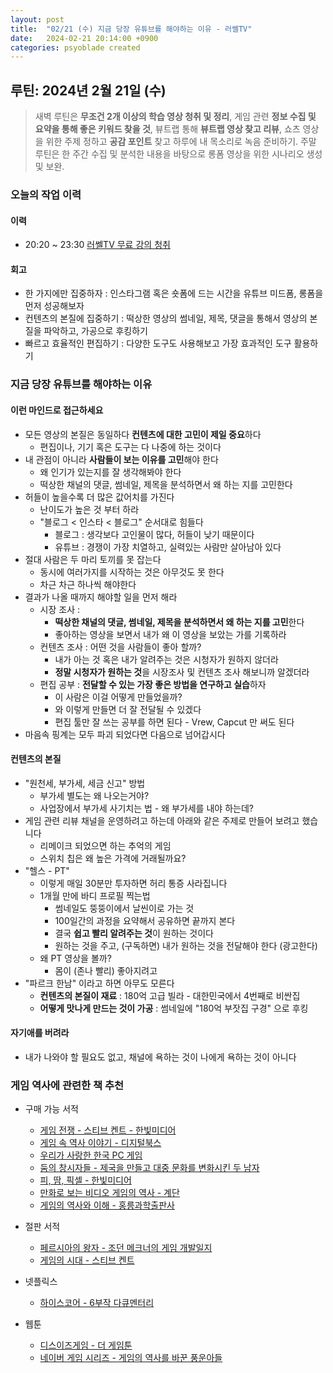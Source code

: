 ```yaml
---
layout: post
title:  "02/21 (수) 지금 당장 유튜브를 해야하는 이유 - 러쎌TV"
date:   2024-02-21 20:14:00 +0900
categories: psyoblade created
---
```


## 루틴: 2024년 2월 21일 (수)

>    새벽 루틴은 **무조건 2개 이상의 학습 영상 청취 및 정리**, 게임 관련 **정보 수집 및 요약을 통해 좋은 키워드 찾을 것**, 뷰트랩 통해 **뷰트랩 영상 찾고 리뷰**, 쇼츠 영상을 위한 주제 정하고 **공감 포인트** 찾고 하루에 내 목소리로 녹음 준비하기. 주말 루틴은 한 주간 수집 및 분석한 내용을 바탕으로 롱폼 영상을 위한 시나리오 생성 및 보완.

### 오늘의 작업 이력

#### 이력

* 20:20 ~ 23:30 [러쎌TV 무료 강의 청취](https://www.youtube.com/watch?v=O-V3fIATNko)

#### 회고

* 한 가지에만 집중하자 : 인스타그램 혹은 숏폼에 드는 시간을 유튜브 미드폼, 롱폼을 먼저 성공해보자
* 컨텐츠의 본질에 집중하기 : 떡상한 영상의 썸네일, 제목, 댓글을 통해서 영상의 본질을 파악하고, 가공으로 후킹하기
* 빠르고 효율적인 편집하기 : 다양한 도구도 사용해보고 가장 효과적인 도구 활용하기

### 지금 당장 유튜브를 해야하는 이유

#### 이런 마인드로 접근하세요

* 모든 영상의 본질은 동일하다 **컨텐츠에 대한 고민이 제일 중요**하다
  * 편집이나, 기기 혹은 도구는 다 나중에 하는 것이다
* 내 관점이 아니라 **사람들이 보는 이유를 고민**해야 한다
  * 왜 인기가 있는지를 잘 생각해봐야 한다
  * 떡상한 채널의 댓글, 썸네일, 제목을 분석하면서 왜 하는 지를 고민한다
* 허들이 높을수록 더 많은 값어치를 가진다
  * 난이도가 높은 것 부터 하라
  * "블로그 < 인스타 < 블로그" 순서대로 힘들다
    * 블로그 : 생각보다 고인물이 많다, 허들이 낮기 때문이다
    * 유튜브 : 경쟁이 가장 치열하고, 실력있는 사람만 살아남아 있다
* 절대 사람은 두 마리 토끼를 못 잡는다
  * 동시에 여러가지를 시작하는 것은 아무것도 못 한다
  * 차근 차근 하나씩 해야한다
* 결과가 나올 때까지 해야할 일을 먼저 해라
  * 시장 조사 :
    * **떡상한 채널의 댓글, 썸네일, 제목을 분석하면서 왜 하는 지를 고민**한다
    * 좋아하는 영상을 보면서 내가 왜 이 영상을 보았는 가를 기록하라
  * 컨텐츠 조사 : 어떤 것을 사람들이 좋아 할까?
    * 내가 아는 것 혹은 내가 알려주는 것은 시청자가 원하지 않더라
    * **정말 시청자가 원하는 것**을 시장조사 및 컨텐츠 조사 해보니까 알겠더라
  * 편집 공부 : **전달할 수 있는 가장 좋은 방법을 연구하고 실습**하자 
    * 이 사람은 이걸 어떻게 만들었을까?
    * 와 이렇게 만들면 더 잘 전달될 수 있겠다
    * 편집 툴만 잘 쓰는 공부를 하면 된다 - Vrew, Capcut 만 써도 된다
* 마음속 핑계는 모두 파괴 되었다면 다음으로 넘어갑시다

#### 컨텐츠의 본질

* "원천세, 부가세, 세금 신고" 방법
  * 부가세 별도는 왜 나오는거야?
  * 사업장에서 부가세 사기치는 법 - 왜 부가세를 내야 하는데?
* 게임 관련 리뷰 채널을 운영하려고 하는데 아래와 같은 주제로 만들어 보려고 했습니다
  * 리메이크 되었으면 하는 추억의 게임
  * 스위치 칩은 왜 높은 가격에 거래될까요?
* "헬스 - PT"
  * 이렇게 매일 30분만 투자하면 허리 통증 사라집니다
  * 1개월 만에 바디 프로필 찍는법
    * 썸네일도 뚱뚱이에서 날씬이로 가는 것
    * 100일간의 과정을 요약해서 공유하면 끝까지 본다
    * 결국 **쉽고 빨리 알려주는 것**이 원하는 것이다
    * 원하는 것을 주고, (구독하면) 내가 원하는 것을 전달해야 한다 (광고한다)
  * 왜 PT 영상을 볼까?
    * 몸이 (존나 빨리) 좋아지려고
* "파르크 한남" 이라고 하면 아무도 모른다
  * **컨텐츠의 본질이 재료** : 180억 고급 빌라 - 대한민국에서 4번째로 비싼집
  * **어떻게 맛나게 만드는 것이 가공** : 썸네일에 "180억 부잣집 구경" 으로 후킹

#### 자기애를 버려라

* 내가 나와야 할 필요도 없고, 채널에 욕하는 것이 나에게 욕하는 것이 아니다

### 게임 역사에 관련한 책 추천

* 구매 가능 서적
  * [게임 전쟁 - 스티브 켄트 - 한빛미디어](https://www.yes24.com/Product/Goods/118067044)
  * [게임 속 역사 이야기 - 디지털북스](https://www.yes24.com/Product/Goods/116792582)
  * [우리가 사랑한 한국 PC 게임](https://www.yes24.com/Product/Goods/117094407)
  * [둠의 창시자들 - 제국을 만들고 대중 문화를 변화시킨 두 남자](https://www.yes24.com/Product/Goods/117381005)
  * [피, 땀, 픽셀 - 한빛미디어](https://www.yes24.com/Product/Goods/62926484)
  * [만화로 보는 비디오 게임의 역사 - 계단](https://www.yes24.com/Product/Goods/62162469)
  * [게임의 역사와 이해 - 홍릉과학출판사](https://www.yes24.com/Product/Goods/20355937)
* 절판 서적
  * [페르시아의 왕자 - 조던 메크너의 게임 개발일지](https://www.yes24.com/Product/Goods/11416409)
  * [게임의 시대 - 스티브 켄트](https://www.yes24.com/Product/Goods/318750)

* 넷플릭스
  * [하이스코어 - 6부작 다큐멘터리](https://www.netflix.com/kr/title/81019087)
* 웹툰
  * [디스이즈게임 - 더 게임툰](https://www.thisisgame.com/webzine/series/nboard/213/?series=125)
  * [네이버 게임 시리즈 - 게임의 역사를 바꾼 풍운아들](https://game.naver.com/original_series/44?season=1)

